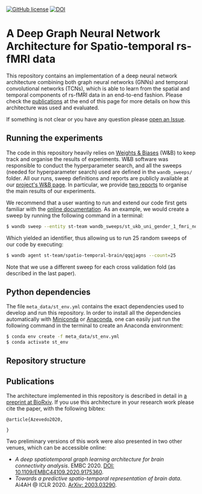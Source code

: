 [![GitHub license](https://img.shields.io/github/license/tjiagoM/spatio-temporal-brain)](https://github.com/tjiagoM/spatio-temporal-brain/blob/master/LICENSE)
[![DOI](https://img.shields.io/badge/DOI-10.0000/...-blue.svg)](https://doi.org)

# A Deep Graph Neural Network Architecture for Spatio-temporal rs-fMRI data

This repository contains an implementation of a deep neural network architecture combining both graph neural networks (GNNs) and temporal convolutional networks (TCNs), which is able to learn from the spatial and temporal components of rs-fMRI data in an end-to-end fashion. Please check the [publications](#publications) at the end of this page for more details on how this architecture was used and evaluated.

If something is not clear or you have any question please [open an Issue](https://github.com/tjiagoM/spatio-temporal-brain/issues).

## Running the experiments

The code in this repository heavily relies on [Weights & Biases](https://www.wandb.com/) (W&B) to keep track and organise the results of experiments. W&B software was responsible to conduct the hyperparameter search, and all the sweeps (needed for hyperparameter search) used are defined in the `wandb_sweeps/` folder. All our runs, sweep definitions and reports are publicly available at our [project's W&B page](https://wandb.ai/st-team/spatio-temporal-brain). In particular, we provide [two reports](https://wandb.ai/st-team/spatio-temporal-brain/reportlist) to organise the main results of our experiments. 

We recommend that a user wanting to run and extend our code first gets familiar with the [online documentation](https://docs.wandb.com/). As an example, we would create a sweep by running the following command in a terminal:

```bash
$ wandb sweep --entity st-team wandb_sweeps/st_ukb_uni_gender_1_fmri_none_nodemeta_mean_128.yaml
``` 
Which yielded an identifier, thus allowing us to run 25 random sweeps of our code by executing:
```bash
$ wandb agent st-team/spatio-temporal-brain/qqqjagns --count=25
```

Note that we use a different sweep for each cross validation fold (as described in the last paper).



## Python dependencies

The file `meta_data/st_env.yml` contains the exact dependencies used to develop and run this repository. In order to install all the dependencies automatically with [Miniconda](https://docs.conda.io/en/latest/miniconda.html) or [Anaconda](https://anaconda.org/), one can easily just run the following command in the terminal to create an Anaconda environment:

```bash
$ conda env create -f meta_data/st_env.yml
$ conda activate st_env
```


## Repository structure


## Publications

The architecture implemented in this repository is described in detail in [a preprint at BioRxiv](https://biorxiv.org). If you use this architecture in your research work please cite the paper, with the following bibtex:

```
@article{Azevedo2020,

}
``` 

Two preliminary versions of this work were also presented in two other venues, which can be accessible online:

* _A deep spatiotemporal graph learning architecture for brain connectivity analysis_. EMBC 2020. [DOI: 10.1109/EMBC44109.2020.9175360](https://doi.org/10.1109/EMBC44109.2020.9175360).
* _Towards a predictive spatio-temporal representation of brain data_. Ai4AH @ ICLR 2020. [ArXiv: 2003.03290](https://arxiv.org/abs/2003.03290).